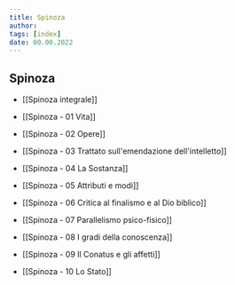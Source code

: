 ```yaml
---
title: Spinoza
author:  
tags: [index]
date: 00.00.2022
---
```

## Spinoza
- [[Spinoza integrale]]

- [[Spinoza - 01 Vita]]
- [[Spinoza - 02 Opere]]
- [[Spinoza - 03 Trattato sull'emendazione dell'intelletto]]
- [[Spinoza - 04 La Sostanza]]
- [[Spinoza - 05 Attributi e modi]]
- [[Spinoza - 06 Critica al finalismo e al Dio biblico]]
- [[Spinoza - 07 Parallelismo psico-fisico]]
- [[Spinoza - 08 I gradi della conoscenza]]
- [[Spinoza - 09 Il Conatus e gli affetti]]
- [[Spinoza - 10 Lo Stato]]